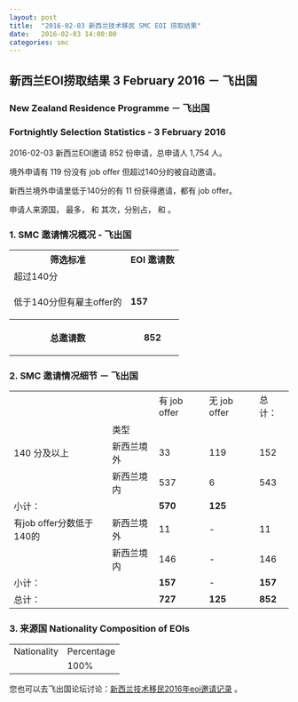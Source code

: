 ```yaml
---
layout: post
title:  "2016-02-03 新西兰技术移民 SMC EOI 捞取结果"
date:   2016-02-03 14:00:00
categories: smc
---
```


## 新西兰EOI捞取结果 3 February 2016 － 飞出国

### New Zealand Residence Programme － 飞出国

### Fortnightly Selection Statistics - 3 February 2016

2016-02-03 新西兰EOI邀请 852 份申请，总申请人 1,754 人。

境外申请有 119 份没有 job offer 但超过140分的被自动邀请。

新西兰境外申请里低于140分的有 11 份获得邀请，都有 job offer。

申请人来源国， 最多， 和  其次，分别占， 和 。

### 1. SMC 邀请情况概况 - 飞出国

<table>
<tr>
<th>筛选标准</th>
<th>EOI 邀请数</th></tr>
<tr>
<td>超过140分</td>
<td><b> </b></td></tr>
<tr>
<td>
<p>低于140分但有雇主offer的</p></td>
<td><b>157</b></td></tr>
<tr>
<th>
<p>总邀请数</p></th>
<th>
<p><b>852</b></p></th></tr></table>

### 2. SMC 邀请情况细节 － 飞出国

<table>
<tr>
<td/>
<td/>
<td>有 job offer</td>
<td>无 job offer</td>
<td>总计：</td></tr>
<tr>
<td/>
<td>类型</td>
<td/>
<td/>
<td/>
</tr>
<tr>
<td>140 分及以上</td>
<td>新西兰境外</td>
<td>33</td>
<td>119</td>
<td>152</td>
</tr>
<tr>
<td/>
<td>新西兰境内</td>
<td>537</td>
<td>6</td>
<td>543</td>
</tr>
<tr>
<td>小计：</td>
<td/>
<td><b>570</b></td>
<td><b>125</b></td>
<td><b> </b></td>
</tr>
<tr>
<td>有job offer分数低于140的</td>
<td>新西兰境外</td>
<td>11</td>
<td>-</td>
<td>11</td>
</tr>
<tr>
<td/><td>新西兰境内</td>
<td>146</td>
<td>-</td>
<td>146</td>
</tr>
<tr>
<td>小计：</td>
<td/>
<td><b>157</b></td>
<td>-</td>
<td><b>157</b></td>
</tr>
<tr>
<td>总计：</td>
<td/>
<td><b>727</b></td>
<td><b>125</b></td>
<td><b>852</b></td>
</tr>
</table>

### 3. 来源国 Nationality Composition of EOIs

<table>
<tr>
<td>Nationality</td>
<td>Percentage</td>
</tr>

<tr>
<td/>
<td>100%</td>
</tr>
</table>

您也可以去飞出国论坛讨论：[新西兰技术移民2016年eoi邀请记录](http://bbs.fcgvisa.com/t/2016-eoi/8622) 。

